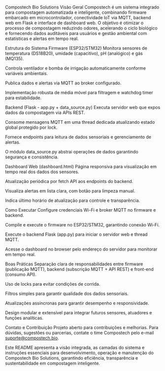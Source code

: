Compostech Bio Solutions
Visão Geral
Compostech é um sistema integrado para compostagem automatizada e inteligente, combinando firmware embarcado em microcontrolador, conectividade IoT via MQTT, backend web em Flask e interface de dashboard web. O objetivo é otimizar o processo de compostagem reduzindo odores, acelerando o ciclo biológico e fornecendo dados auditáveis para usuários e gestão ambiental com estatísticas e alertas em tempo real.

Estrutura do Sistema
Firmware (ESP32/STM32)
Monitora sensores de temperatura (DS18B20), umidade (capacitivo), pH (analógico) e gás (MQ135).

Controla ventilador e bomba de irrigação automaticamente conforme variáveis ambientais.

Publica dados e alertas via MQTT ao broker configurado.

Implementação robusta de média móvel para filtragem e watchdog timer para estabilidade.

Backend (Flask - app.py + data_source.py)
Executa servidor web que expos dados da compostagem via APIs REST.

Consome mensagens MQTT em uma thread dedicada atualizando estado global protegido por lock.

Fornece endpoints para leitura de dados sensoriais e gerenciamento de alertas.

O módulo data_source.py abstrai operações de dados garantindo segurança e consistência.

Dashboard Web (dashboard.html)
Página responsiva para visualização em tempo real dos dados dos sensores.

Atualização periódica por fetch API aos endpoints do backend.

Visualiza alertas em lista clara, com botão para limpeza manual.

Indica último horário de atualização para controle e transparência.

Como Executar
Configure credenciais Wi-Fi e broker MQTT no firmware e backend.

Compile e execute o firmware no ESP32/STM32, garantindo conexão Wi-Fi.

Execute o backend Flask (app.py) para iniciar o servidor web e thread MQTT.

Acesse o dashboard no browser pelo endereço do servidor para monitorar em tempo real.

Boas Práticas
Separação clara de responsabilidades entre firmware (publicação MQTT), backend (subscrição MQTT + API REST) e front-end (consumo API).

Uso de locks para evitar condições de corrida.

Filtros simples para garantir qualidade dos dados sensoriais.

Atualizações assíncronas para garantir desempenho e responsividade.

Design modular e extensível para integrar futuros sensores, atuadores e funções analíticas.

Contato e Contribuição
Projeto aberto para contribuições e melhorias. Para dúvidas, sugestões ou parcerias, contate o time Compostech pelo e-mail suporte@compostech.bio.

Este README apresenta a visão integrada, as camadas do sistema e instruções essenciais para desenvolvimento, operação e manutenção do Compostech Bio Solutions, garantindo eficiência, transparência e sustentabilidade em compostagem inteligente.
